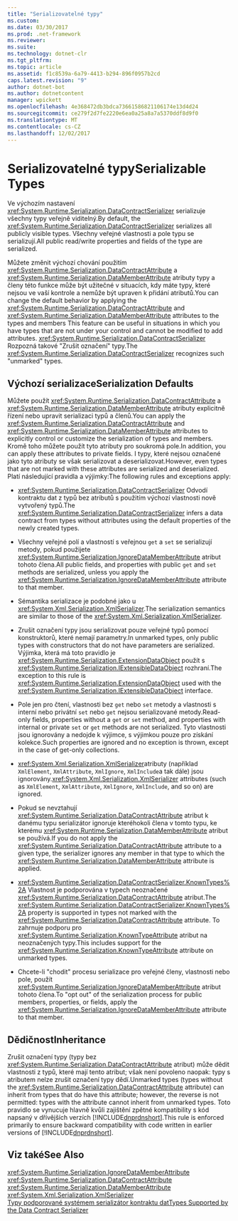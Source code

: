 ```yaml
---
title: "Serializovatelné typy"
ms.custom: 
ms.date: 03/30/2017
ms.prod: .net-framework
ms.reviewer: 
ms.suite: 
ms.technology: dotnet-clr
ms.tgt_pltfrm: 
ms.topic: article
ms.assetid: f1c8539a-6a79-4413-b294-896f0957b2cd
caps.latest.revision: "9"
author: dotnet-bot
ms.author: dotnetcontent
manager: wpickett
ms.openlocfilehash: 4e368472db3bdca73661586821106174e13d4d24
ms.sourcegitcommit: ce279f2d7fe2220e6ea0a25a8a7a5370ddf8d9f0
ms.translationtype: MT
ms.contentlocale: cs-CZ
ms.lasthandoff: 12/02/2017
---
```

# <a name="serializable-types"></a><span data-ttu-id="b3d0d-102">Serializovatelné typy</span><span class="sxs-lookup"><span data-stu-id="b3d0d-102">Serializable Types</span></span>
<span data-ttu-id="b3d0d-103">Ve výchozím nastavení <xref:System.Runtime.Serialization.DataContractSerializer> serializuje všechny typy veřejně viditelný.</span><span class="sxs-lookup"><span data-stu-id="b3d0d-103">By default, the <xref:System.Runtime.Serialization.DataContractSerializer> serializes all publicly visible types.</span></span> <span data-ttu-id="b3d0d-104">Všechny veřejné vlastnosti a pole typu se serializují.</span><span class="sxs-lookup"><span data-stu-id="b3d0d-104">All public read/write properties and fields of the type are serialized.</span></span>  
  
 <span data-ttu-id="b3d0d-105">Můžete změnit výchozí chování použitím <xref:System.Runtime.Serialization.DataContractAttribute> a <xref:System.Runtime.Serialization.DataMemberAttribute> atributy typy a členy této funkce může být užitečné v situacích, kdy máte typy, které nejsou ve vaší kontrole a nemůže být upraven k přidání atributů.</span><span class="sxs-lookup"><span data-stu-id="b3d0d-105">You can change the default behavior by applying the <xref:System.Runtime.Serialization.DataContractAttribute> and <xref:System.Runtime.Serialization.DataMemberAttribute> attributes to the types and members This feature can be useful in situations in which you have types that are not under your control and cannot be modified to add attributes.</span></span> <span data-ttu-id="b3d0d-106"><xref:System.Runtime.Serialization.DataContractSerializer> Rozpozná takové "Zrušit označení" typy.</span><span class="sxs-lookup"><span data-stu-id="b3d0d-106">The <xref:System.Runtime.Serialization.DataContractSerializer> recognizes such "unmarked" types.</span></span>  
  
## <a name="serialization-defaults"></a><span data-ttu-id="b3d0d-107">Výchozí serializace</span><span class="sxs-lookup"><span data-stu-id="b3d0d-107">Serialization Defaults</span></span>  
 <span data-ttu-id="b3d0d-108">Můžete použít <xref:System.Runtime.Serialization.DataContractAttribute> a <xref:System.Runtime.Serialization.DataMemberAttribute> atributy explicitně řízení nebo upravit serializaci typů a členů.</span><span class="sxs-lookup"><span data-stu-id="b3d0d-108">You can apply the <xref:System.Runtime.Serialization.DataContractAttribute> and <xref:System.Runtime.Serialization.DataMemberAttribute> attributes to explicitly control or customize the serialization of types and members.</span></span> <span data-ttu-id="b3d0d-109">Kromě toho můžete použít tyto atributy pro soukromá pole.</span><span class="sxs-lookup"><span data-stu-id="b3d0d-109">In addition, you can apply these attributes to private fields.</span></span> <span data-ttu-id="b3d0d-110">I typy, které nejsou označené jako tyto atributy se však serializovat a deserializovat.</span><span class="sxs-lookup"><span data-stu-id="b3d0d-110">However, even types that are not marked with these attributes are serialized and deserialized.</span></span> <span data-ttu-id="b3d0d-111">Platí následující pravidla a výjimky:</span><span class="sxs-lookup"><span data-stu-id="b3d0d-111">The following rules and exceptions apply:</span></span>  
  
-   <span data-ttu-id="b3d0d-112"><xref:System.Runtime.Serialization.DataContractSerializer> Odvodí kontraktu dat z typů bez atributů s použitím výchozí vlastnosti nově vytvořený typů.</span><span class="sxs-lookup"><span data-stu-id="b3d0d-112">The <xref:System.Runtime.Serialization.DataContractSerializer> infers a data contract from types without attributes using the default properties of the newly created types.</span></span>  
  
-   <span data-ttu-id="b3d0d-113">Všechny veřejné polí a vlastností s veřejnou `get` a `set` se serializují metody, pokud použijete <xref:System.Runtime.Serialization.IgnoreDataMemberAttribute> atribut tohoto člena.</span><span class="sxs-lookup"><span data-stu-id="b3d0d-113">All public fields, and properties with public `get` and `set` methods are serialized, unless you apply the <xref:System.Runtime.Serialization.IgnoreDataMemberAttribute> attribute to that member.</span></span>  
  
-   <span data-ttu-id="b3d0d-114">Sémantika serializace je podobné jako u <xref:System.Xml.Serialization.XmlSerializer>.</span><span class="sxs-lookup"><span data-stu-id="b3d0d-114">The serialization semantics are similar to those of the <xref:System.Xml.Serialization.XmlSerializer>.</span></span>  
  
-   <span data-ttu-id="b3d0d-115">Zrušit označení typy jsou serializovat pouze veřejné typů pomocí konstruktorů, které nemají parametry.</span><span class="sxs-lookup"><span data-stu-id="b3d0d-115">In unmarked types, only public types with constructors that do not have parameters are serialized.</span></span> <span data-ttu-id="b3d0d-116">Výjimka, která má toto pravidlo je <xref:System.Runtime.Serialization.ExtensionDataObject> použít s <xref:System.Runtime.Serialization.IExtensibleDataObject> rozhraní.</span><span class="sxs-lookup"><span data-stu-id="b3d0d-116">The exception to this rule is <xref:System.Runtime.Serialization.ExtensionDataObject> used with the <xref:System.Runtime.Serialization.IExtensibleDataObject> interface.</span></span>  
  
-   <span data-ttu-id="b3d0d-117">Pole jen pro čtení, vlastnosti bez `get` nebo `set` metody a vlastnosti s interní nebo privátní `set` nebo `get` nejsou serializované metody.</span><span class="sxs-lookup"><span data-stu-id="b3d0d-117">Read-only fields, properties without a `get` or `set` method, and properties with internal or private `set` or `get` methods are not serialized.</span></span> <span data-ttu-id="b3d0d-118">Tyto vlastnosti jsou ignorovány a nedojde k výjimce, s výjimkou pouze pro získání kolekce.</span><span class="sxs-lookup"><span data-stu-id="b3d0d-118">Such properties are ignored and no exception is thrown, except in the case of get-only collections.</span></span>  
  
-   <span data-ttu-id="b3d0d-119"><xref:System.Xml.Serialization.XmlSerializer>atributy (například `XmlElement`, `XmlAttribute`, `XmlIgnore`, `XmlInclude`a tak dále) jsou ignorovány.</span><span class="sxs-lookup"><span data-stu-id="b3d0d-119"><xref:System.Xml.Serialization.XmlSerializer> attributes (such as `XmlElement`, `XmlAttribute`, `XmlIgnore`, `XmlInclude`, and so on) are ignored.</span></span>  
  
-   <span data-ttu-id="b3d0d-120">Pokud se nevztahují <xref:System.Runtime.Serialization.DataContractAttribute> atribut k danému typu serializátor ignoruje kteréhokoli člena v tomto typu, ke kterému <xref:System.Runtime.Serialization.DataMemberAttribute> atribut se používá.</span><span class="sxs-lookup"><span data-stu-id="b3d0d-120">If you do not apply the <xref:System.Runtime.Serialization.DataContractAttribute> attribute to a given type, the serializer ignores any member in that type to which the <xref:System.Runtime.Serialization.DataMemberAttribute> attribute is applied.</span></span>  
  
-   <span data-ttu-id="b3d0d-121"><xref:System.Runtime.Serialization.DataContractSerializer.KnownTypes%2A> Vlastnost je podporována v typech neoznačené <xref:System.Runtime.Serialization.DataContractAttribute> atribut.</span><span class="sxs-lookup"><span data-stu-id="b3d0d-121">The <xref:System.Runtime.Serialization.DataContractSerializer.KnownTypes%2A> property is supported in types not marked with the <xref:System.Runtime.Serialization.DataContractAttribute> attribute.</span></span> <span data-ttu-id="b3d0d-122">To zahrnuje podporu pro <xref:System.Runtime.Serialization.KnownTypeAttribute> atribut na neoznačených typy.</span><span class="sxs-lookup"><span data-stu-id="b3d0d-122">This includes support for the <xref:System.Runtime.Serialization.KnownTypeAttribute> attribute on unmarked types.</span></span>  
  
-   <span data-ttu-id="b3d0d-123">Chcete-li "chodit" procesu serializace pro veřejné členy, vlastnosti nebo pole, použít <xref:System.Runtime.Serialization.IgnoreDataMemberAttribute> atribut tohoto člena.</span><span class="sxs-lookup"><span data-stu-id="b3d0d-123">To "opt out" of the serialization process for public members, properties, or fields, apply the <xref:System.Runtime.Serialization.IgnoreDataMemberAttribute> attribute to that member.</span></span>  
  
## <a name="inheritance"></a><span data-ttu-id="b3d0d-124">Dědičnost</span><span class="sxs-lookup"><span data-stu-id="b3d0d-124">Inheritance</span></span>  
 <span data-ttu-id="b3d0d-125">Zrušit označení typy (typy bez <xref:System.Runtime.Serialization.DataContractAttribute> atribut) může dědit vlastnosti z typů, které mají tento atribut; však není povoleno naopak: typy s atributem nelze zrušit označení typy dědí.</span><span class="sxs-lookup"><span data-stu-id="b3d0d-125">Unmarked types (types without the <xref:System.Runtime.Serialization.DataContractAttribute> attribute) can inherit from types that do have this attribute; however, the reverse is not permitted: types with the attribute cannot inherit from unmarked types.</span></span> <span data-ttu-id="b3d0d-126">Toto pravidlo se vynucuje hlavně kvůli zajištění zpětné kompatibility s kód napsaný v dřívějších verzích [!INCLUDE[dnprdnshort](../../../../includes/dnprdnshort-md.md)].</span><span class="sxs-lookup"><span data-stu-id="b3d0d-126">This rule is enforced primarily to ensure backward compatibility with code written in earlier versions of [!INCLUDE[dnprdnshort](../../../../includes/dnprdnshort-md.md)].</span></span>  
  
## <a name="see-also"></a><span data-ttu-id="b3d0d-127">Viz také</span><span class="sxs-lookup"><span data-stu-id="b3d0d-127">See Also</span></span>  
 <xref:System.Runtime.Serialization.IgnoreDataMemberAttribute>  
 <xref:System.Runtime.Serialization.DataContractAttribute>  
 <xref:System.Runtime.Serialization.DataMemberAttribute>  
 <xref:System.Xml.Serialization.XmlSerializer>  
 [<span data-ttu-id="b3d0d-128">Typy podporované systémem serializátor kontraktu dat</span><span class="sxs-lookup"><span data-stu-id="b3d0d-128">Types Supported by the Data Contract Serializer</span></span>](../../../../docs/framework/wcf/feature-details/types-supported-by-the-data-contract-serializer.md)
